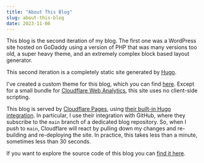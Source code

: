 ```yaml
---
title: "About This Blog"
slug: about-this-blog
date: 2023-11-06
---
```

This blog is the second iteration of my blog. The first one was a WordPress site hosted on GoDaddy using a version of PHP that was many versions too old, a super heavy theme, and an extremely complex block based layout generator.

This second iteration is a completely static site generated by [Hugo](https://gohugo.io/).

I've created a custom theme for this blog, which you can find [here](https://github.com/leozqin/blog/tree/main/themes). Except for a small bundle for [Cloudflare Web Analytics](https://developers.cloudflare.com/analytics/web-analytics/), this site uses no client-side scripting.

This blog is served by [Cloudflare Pages](https://developers.cloudflare.com/pages/), using [their built-in Hugo integration](https://developers.cloudflare.com/pages/framework-guides/deploy-a-hugo-site/). In particular, I use their integration with GitHub, where they subscribe to the `main` branch of a dedicated blog repository. So, when I push to `main`, Cloudflare will react by pulling down my changes and re-building and re-deploying the site. In practice, this takes less than a minute, sometimes less than 30 seconds.

If you want to explore the source code of this blog you can [find it here](https://github.com/leozqin/blog).
